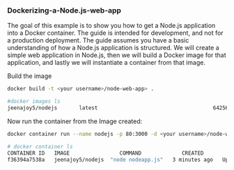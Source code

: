### Dockerizing-a-Node.js-web-app

The goal of this example is to show you how to get a Node.js application into a Docker container. The guide is intended for development, and not for a production deployment. The guide assumes you have a basic understanding of how a Node.js application is structured. We will create a simple web application in Node.js, then we will build a Docker image for that application, and lastly we will instantiate a container from that image.

Build the image

```sh
docker build -t <your username>/node-web-app> .
```

```sh
#docker images ls
jeenajoy5/nodejs       latest                                     642564ee0a03   3 minutes ago       59.5MB
```

Now run the container from the Image created:

```sh
docker container run --name nodejs -p 80:3000 -d <your username>/node-web-app>
```

```sh
# docker container ls
CONTAINER ID   IMAGE                COMMAND             CREATED         STATUS         PORTS                                   NAMES
f36394a7538a   jeenajoy5/nodejs  "node nodeapp.js"   3 minutes ago   Up 3 minutes   0.0.0.0:80->3000/tcp, :::80->3000/tcp   nodejs
```
